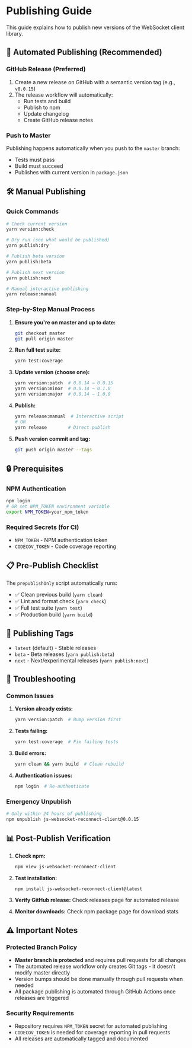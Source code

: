 # Publishing Guide

This guide explains how to publish new versions of the WebSocket client library.

## 🚀 Automated Publishing (Recommended)

### GitHub Release (Preferred)
1. Create a new release on GitHub with a semantic version tag (e.g., `v0.0.15`)
2. The release workflow will automatically:
   - Run tests and build
   - Publish to npm
   - Update changelog
   - Create GitHub release notes

### Push to Master
Publishing happens automatically when you push to the `master` branch:
- Tests must pass
- Build must succeed
- Publishes with current version in `package.json`

## 🛠️ Manual Publishing

### Quick Commands

```bash
# Check current version
yarn version:check

# Dry run (see what would be published)
yarn publish:dry

# Publish beta version
yarn publish:beta

# Publish next version  
yarn publish:next

# Manual interactive publishing
yarn release:manual
```

### Step-by-Step Manual Process

1. **Ensure you're on master and up to date:**
   ```bash
   git checkout master
   git pull origin master
   ```

2. **Run full test suite:**
   ```bash
   yarn test:coverage
   ```

3. **Update version (choose one):**
   ```bash
   yarn version:patch  # 0.0.14 → 0.0.15
   yarn version:minor  # 0.0.14 → 0.1.0  
   yarn version:major  # 0.0.14 → 1.0.0
   ```

4. **Publish:**
   ```bash
   yarn release:manual  # Interactive script
   # OR
   yarn release        # Direct publish
   ```

5. **Push version commit and tag:**
   ```bash
   git push origin master --tags
   ```

## 🔒 Prerequisites

### NPM Authentication
```bash
npm login
# OR set NPM_TOKEN environment variable
export NPM_TOKEN=your_npm_token
```

### Required Secrets (for CI)
- `NPM_TOKEN` - NPM authentication token
- `CODECOV_TOKEN` - Code coverage reporting

## 📋 Pre-Publish Checklist

The `prepublishOnly` script automatically runs:
- ✅ Clean previous build (`yarn clean`)
- ✅ Lint and format check (`yarn check`)  
- ✅ Full test suite (`yarn test`)
- ✅ Production build (`yarn build`)

## 🎯 Publishing Tags

- `latest` (default) - Stable releases
- `beta` - Beta releases (`yarn publish:beta`)
- `next` - Next/experimental releases (`yarn publish:next`)

## 🐛 Troubleshooting

### Common Issues

1. **Version already exists:**
   ```bash
   yarn version:patch  # Bump version first
   ```

2. **Tests failing:**
   ```bash
   yarn test:coverage  # Fix failing tests
   ```

3. **Build errors:**
   ```bash
   yarn clean && yarn build  # Clean rebuild
   ```

4. **Authentication issues:**
   ```bash
   npm login  # Re-authenticate
   ```

### Emergency Unpublish
```bash
# Only within 24 hours of publishing
npm unpublish js-websocket-reconnect-client@0.0.15
```

## 📊 Post-Publish Verification

1. **Check npm:**
   ```bash
   npm view js-websocket-reconnect-client
   ```

2. **Test installation:**
   ```bash
   npm install js-websocket-reconnect-client@latest
   ```

3. **Verify GitHub release:** Check releases page for automated release

4. **Monitor downloads:** Check npm package page for download stats

## ⚠️ Important Notes

### Protected Branch Policy
- **Master branch is protected** and requires pull requests for all changes
- The automated release workflow only creates Git tags - it doesn't modify master directly
- Version bumps should be done manually through pull requests when needed
- All package publishing is automated through GitHub Actions once releases are triggered

### Security Requirements
- Repository requires `NPM_TOKEN` secret for automated publishing
- `CODECOV_TOKEN` is needed for coverage reporting in pull requests
- All releases are automatically tagged and documented